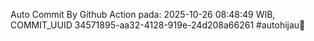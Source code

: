 Auto Commit By Github Action pada: 2025-10-26 08:48:49 WIB, COMMIT_UUID 34571895-aa32-4128-919e-24d208a66261 #autohijau🗿
